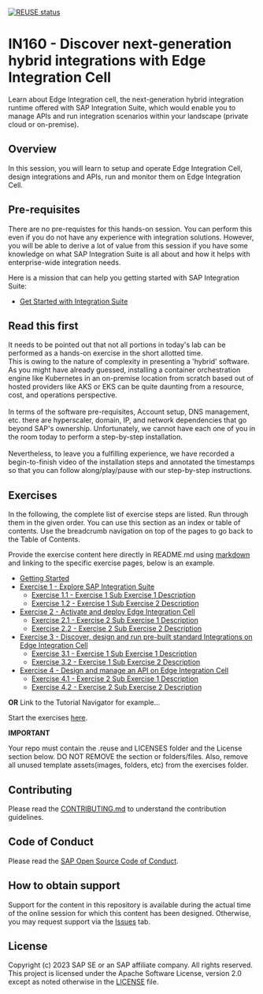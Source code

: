 [![REUSE status](https://api.reuse.software/badge/github.com/SAP-samples/teched2023-IN160)](https://api.reuse.software/info/github.com/SAP-samples/teched2023-IN160)

# IN160 - Discover next-generation hybrid integrations with Edge Integration Cell

Learn about Edge Integration cell, the next-generation hybrid integration runtime offered with SAP Integration Suite, which would enable you to manage APIs and run integration scenarios within your landscape (private cloud or on-premise). 

## Overview

In this session, you will learn to setup and operate Edge Integration Cell, design integrations and APIs, run and monitor them on Edge Integration Cell. 

## Pre-requisites

There are no pre-requistes for this hands-on session. You can perform this even if you do not have any experience with integration solutions. However, you will be able to derive a lot of value from this session if you have some knowledge on what SAP Integration Suite is all about and how it helps with enterprise-wide integration needs.

Here is a mission that can help you getting started with SAP Integration Suite:
- [Get Started with Integration Suite](https://discovery-center.cloud.sap/protected/index.html#/missiondetail/3258/3327/)

## Read this first

It needs to be pointed out that not all portions in today's lab can be performed as a hands-on exercise in the short allotted time. <br> This is owing to the nature of complexity in presenting a 'hybrid' software. As you might have already guessed, installing a container orchestration engine like Kubernetes in an on-premise location from scratch based out of hosted providers like AKS or EKS can be quite daunting from a resource, cost, and operations perspective. <br> <br>
In terms of the software pre-requisites, Account setup, DNS management, etc. there are  hyperscaler, domain, IP, and network dependencies that go beyond SAP's ownership. 
Unfortunately, we cannot have each one of you in the room today to perform a step-by-step installation. <br><br> Nevertheless, to leave you a fulfilling experience, we have recorded a begin-to-finish video of the installation steps and annotated the timestamps so that you can follow along/play/pause with our step-by-step instructions.

## Exercises

In the following, the complete list of exercise steps are listed. Run through them in the given order. You can use this section as an index or table of contents. Use the breadcrumb navigation on top of the pages to go back to the Table of Contents.

Provide the exercise content here directly in README.md using [markdown](https://guides.github.com/features/mastering-markdown/) and linking to the specific exercise pages, below is an example.

- [Getting Started](exercises/ex0/)
- [Exercise 1 - Explore SAP Integration Suite](exercises/ex1/)
    - [Exercise 1.1 - Exercise 1 Sub Exercise 1 Description](exercises/ex1#exercise-11-sub-exercise-1-description)
    - [Exercise 1.2 - Exercise 1 Sub Exercise 2 Description](exercises/ex1#exercise-12-sub-exercise-2-description)
- [Exercise 2 - Activate and deploy Edge Integration Cell](exercises/ex2/)
    - [Exercise 2.1 - Exercise 2 Sub Exercise 1 Description](exercises/ex2#exercise-21-sub-exercise-1-description)
    - [Exercise 2.2 - Exercise 2 Sub Exercise 2 Description](exercises/ex2#exercise-22-sub-exercise-2-description)
- [Exercise 3 - Discover, design and run pre-built standard Integrations on Edge Integration Cell](exercises/ex3/)
    - [Exercise 3.1 - Exercise 1 Sub Exercise 1 Description](exercises/ex1#exercise-11-sub-exercise-1-description)
    - [Exercise 3.2 - Exercise 1 Sub Exercise 2 Description](exercises/ex1#exercise-12-sub-exercise-2-description)
- [Exercise 4 - Design and manage an API on Edge Integration Cell](exercises/ex4/)
    - [Exercise 4.1 - Exercise 2 Sub Exercise 1 Description](exercises/ex2#exercise-21-sub-exercise-1-description)
    - [Exercise 4.2 - Exercise 2 Sub Exercise 2 Description](exercises/ex2#exercise-22-sub-exercise-2-description)

  
**OR** Link to the Tutorial Navigator for example...

Start the exercises [here](https://developers.sap.com/tutorials/abap-environment-trial-onboarding.html).

**IMPORTANT**

Your repo must contain the .reuse and LICENSES folder and the License section below. DO NOT REMOVE the section or folders/files. Also, remove all unused template assets(images, folders, etc) from the exercises folder. 

## Contributing
Please read the [CONTRIBUTING.md](./CONTRIBUTING.md) to understand the contribution guidelines.

## Code of Conduct
Please read the [SAP Open Source Code of Conduct](https://github.com/SAP-samples/.github/blob/main/CODE_OF_CONDUCT.md).

## How to obtain support

Support for the content in this repository is available during the actual time of the online session for which this content has been designed. Otherwise, you may request support via the [Issues](../../issues) tab.

## License
Copyright (c) 2023 SAP SE or an SAP affiliate company. All rights reserved. This project is licensed under the Apache Software License, version 2.0 except as noted otherwise in the [LICENSE](LICENSES/Apache-2.0.txt) file.
